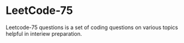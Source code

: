 # LeetCode-75
Leetcode-75 questions is a set of coding questions on various topics helpful in interiew preparation.
